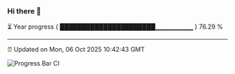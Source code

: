 ### Hi there 👋

⏳ Year progress { ██████████████████████▁▁▁▁▁▁▁▁ } 76.29 %

---

⏰ Updated on Mon, 06 Oct 2025 10:42:43 GMT

![Progress Bar CI](https://github.com/IshwaranRudhara/GIT-ACTION/workflows/Progress%20Bar%20CI/badge.svg)
